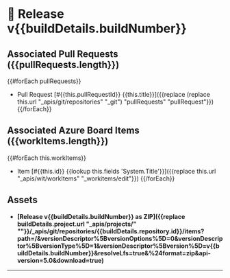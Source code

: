 # 🚀 Release v{{buildDetails.buildNumber}}

## Associated Pull Requests ({{pullRequests.length}})
{{#forEach pullRequests}}
* Pull Request [#{{this.pullRequestId}} {{this.title}}]({{replace (replace this.url "_apis/git/repositories" "_git") "pullRequests" "pullRequest"}})
  {{/forEach}}

## Associated Azure Board Items ({{workItems.length}})
{{#forEach this.workItems}}
*  Item [#{{this.id}} {{lookup this.fields 'System.Title'}}]({{replace this.url "_apis/wit/workItems" "_workitems/edit"}})
   {{/forEach}}

## Assets
* **[Release v{{buildDetails.buildNumber}} as ZIP]({{replace buildDetails.project.url "_apis/projects/" ""}}/_apis/git/repositories/{{buildDetails.repository.id}}/items?path=/&versionDescriptor%5BversionOptions%5D=0&versionDescriptor%5BversionType%5D=1&versionDescriptor%5Bversion%5D=v{{buildDetails.buildNumber}}&resolveLfs=true&%24format=zip&api-version=5.0&download=true)**

---